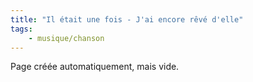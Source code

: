 ```yaml
---
title: "Il était une fois - J'ai encore rêvé d'elle"
tags:
    - musique/chanson
---
```


Page créée automatiquement, mais vide.
